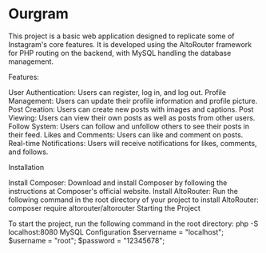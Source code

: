 # Ourgram
 
This project is a basic web application designed to replicate some of Instagram's core features. It is developed using the AltoRouter framework for PHP routing on the backend, with MySQL handling the database management.

Features:

User Authentication: Users can register, log in, and log out.
Profile Management: Users can update their profile information and profile picture.
Post Creation: Users can create new posts with images and captions.
Post Viewing: Users can view their own posts as well as posts from other users.
Follow System: Users can follow and unfollow others to see their posts in their feed.
Likes and Comments: Users can like and comment on posts.
Real-time Notifications: Users will receive notifications for likes, comments, and follows.

Installation

Install Composer: Download and install Composer by following the instructions at Composer's official website.
Install AltoRouter: Run the following command in the root directory of your project to install AltoRouter:
composer require altorouter/altorouter
Starting the Project

To start the project, run the following command in the root directory:
php -S localhost:8080
MySQL Configuration
$servername = "localhost";
$username = "root";
$password = "12345678";
